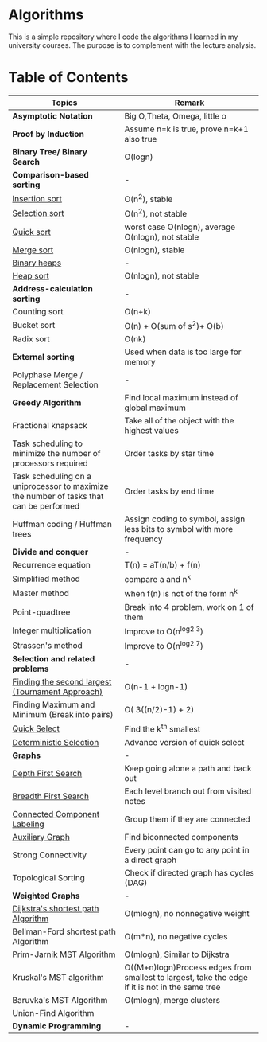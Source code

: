 # Algorithms

This is a simple repository where I code the algorithms I learned in my university courses. The purpose is to complement with the lecture analysis.


# Table of Contents

Topics                         |  Remark
--------------------------- |  ---------------------------
**Asymptotic Notation** | Big O,Theta, Omega, little o
**Proof by Induction**  | Assume n=k is true, prove n=k+1 also true
**Binary Tree/ Binary Search**  | O(logn)
**Comparison-based sorting** | -
[Insertion sort](https://github.com/yatw/Algorithms/blob/master/SelectionSort.py)  | O(n<sup>2</sup>), stable
[Selection sort](https://github.com/yatw/Algorithms/blob/master/SelectionSort.py)  | O(n<sup>2</sup>), not stable
[Quick sort](https://github.com/yatw/Algorithms/blob/master/QuickSort.py)  | worst case O(nlogn), average O(nlogn), not stable
[Merge sort](https://github.com/yatw/Algorithms/blob/master/MergeSort.py)  |  O(nlogn), stable
[Binary heaps](https://github.com/yatw/Algorithms/blob/master/BinaryHeap.py)  | -
[Heap sort](https://github.com/yatw/Algorithms/blob/master/HeapSort.py)   | O(nlogn), not stable
**Address-calculation sorting**  | -
Counting sort | O(n+k)
Bucket sort | O(n) + O(sum of s<sup>2</sup>)+ O(b)
Radix sort | O(nk)
**External sorting** | Used when data is too large for memory
Polyphase Merge / Replacement Selection| -
**Greedy Algorithm**  | Find local maximum instead of global maximum
Fractional knapsack| Take all of the object with the highest values
Task scheduling to minimize the number of processors required| Order tasks by star time
Task scheduling on a uniprocessor to maximize the number of tasks that can be performed | Order tasks by end time
Huffman coding / Huffman trees | Assign coding to symbol, assign less bits to symbol with more frequency
**Divide and conquer**  | - 
Recurrence equation | T(n) = aT(n/b) + f(n)
Simplified method | compare a and n<sup>k</sup>
Master method | when f(n) is not of the form n<sup>k</sup>
Point-quadtree | Break into 4 problem, work on 1 of them
Integer multiplication | Improve to O(n<sup>log2 3</sup>)
Strassen's method | Improve to O(n<sup>log2 7</sup>)
**Selection and related problems**  | -
[Finding the second largest (Tournament Approach)](https://github.com/yatw/Algorithms/blob/master/Tournament.py)  | O(n-1 + logn-1)
Finding Maximum and Minimum (Break into pairs) | O( 3((n/2)-1) + 2)
[Quick Select](https://github.com/yatw/Algorithms/blob/master/QuickSelect.py) | Find the k<sup>th</sup> smallest
[Deterministic Selection](https://github.com/yatw/Algorithms/blob/master/DeterministicSelection.py)| Advance version of quick select
**[Graphs](https://github.com/yatw/Algorithms/blob/master/Graph.py)** | -
[Depth First Search](https://github.com/yatw/Algorithms/blob/master/DepthFirstSearch.py) | Keep going alone a path and back out
[Breadth First Search](https://github.com/yatw/Algorithms/blob/master/BreadthFirstSearch.py) | Each level branch out from visited notes
[Connected Component Labeling](https://github.com/yatw/Algorithms/blob/master/ConnectedComponentLabeling.py) | Group them if they are connected
[Auxiliary Graph](https://github.com/yatw/Algorithms/blob/master/BiconnectedComponentAlgorithm.py) | Find biconnected components
Strong Connectivity | Every point can go to any point in a direct graph
Topological Sorting | Check if directed graph has cycles (DAG)
**Weighted Graphs**| -
[Dijkstra's shortest path Algorithm](https://github.com/yatw/Algorithms/blob/master/DijkstraAlgorithm.py) | O(mlogn), no nonnegative weight
Bellman-Ford shortest path Algorithm | O(m*n), no negative cycles
Prim-Jarnik MST Algorithm |  O(mlogn), Similar to Dijkstra
Kruskal's MST algorithm | O((M+n)logn)Process edges from smallest to largest, take the edge if it is not in the same tree
Baruvka's MST Algorithm | O(mlogn), merge clusters
Union-Find Algorithm | 
**Dynamic Programming** | -|-


